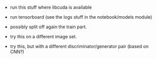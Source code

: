 
- run this stuff where libcuda is available
- run tensorboard (see the logs stuff in the notebook/models module)
- possibly split off again the train part.

- try this on a different image set.
- try this, but with a different discriminator/generator pair (based on CNN?)

